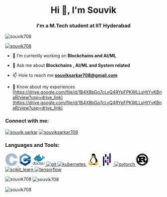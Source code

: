 <h1 align="center">Hi 👋, I'm Souvik</h1>
<h3 align="center">I'm a M.Tech student at IIT Hyderabad</h3>

<p align="left"> <img src="https://komarev.com/ghpvc/?username=souvik708&label=Profile%20views&color=0e75b6&style=flat" alt="souvik708" /> </p>

<p align="left"> <a href="https://github.com/ryo-ma/github-profile-trophy"><img src="https://github-profile-trophy.vercel.app/?username=souvik708" alt="souvik708" /></a> </p>

- 🔭 I’m currently working on **Blockchains and AI/ML**

- 💬 Ask me about **Blockchains , AI/ML and System related**

- 📫 How to reach me **souviksarkar708@gmail.com**

- 📄 Know about my experiences [https://drive.google.com/file/d/1B4X8bGo7cLyQ4RYpFPKWLLsHtYvKBnaR/view?usp=drive_link](https://drive.google.com/file/d/1B4X8bGo7cLyQ4RYpFPKWLLsHtYvKBnaR/view?usp=drive_link)

<h3 align="left">Connect with me:</h3>
<p align="left">
<a href="https://linkedin.com/in/souvik sarkar" target="blank"><img align="center" src="https://raw.githubusercontent.com/rahuldkjain/github-profile-readme-generator/master/src/images/icons/Social/linked-in-alt.svg" alt="souvik sarkar" height="30" width="40" /></a>
<a href="https://www.leetcode.com/souviksarkar708" target="blank"><img align="center" src="https://raw.githubusercontent.com/rahuldkjain/github-profile-readme-generator/master/src/images/icons/Social/leet-code.svg" alt="souviksarkar708" height="30" width="40" /></a>
</p>

<h3 align="left">Languages and Tools:</h3>
<p align="left"> <a href="https://www.cprogramming.com/" target="_blank" rel="noreferrer"> <img src="https://raw.githubusercontent.com/devicons/devicon/master/icons/c/c-original.svg" alt="c" width="40" height="40"/> </a> <a href="https://www.w3schools.com/cpp/" target="_blank" rel="noreferrer"> <img src="https://raw.githubusercontent.com/devicons/devicon/master/icons/cplusplus/cplusplus-original.svg" alt="cplusplus" width="40" height="40"/> </a> <a href="https://www.docker.com/" target="_blank" rel="noreferrer"> <img src="https://raw.githubusercontent.com/devicons/devicon/master/icons/docker/docker-original-wordmark.svg" alt="docker" width="40" height="40"/> </a> <a href="https://git-scm.com/" target="_blank" rel="noreferrer"> <img src="https://www.vectorlogo.zone/logos/git-scm/git-scm-icon.svg" alt="git" width="40" height="40"/> </a> <a href="https://kubernetes.io" target="_blank" rel="noreferrer"> <img src="https://www.vectorlogo.zone/logos/kubernetes/kubernetes-icon.svg" alt="kubernetes" width="40" height="40"/> </a> <a href="https://www.linux.org/" target="_blank" rel="noreferrer"> <img src="https://raw.githubusercontent.com/devicons/devicon/master/icons/linux/linux-original.svg" alt="linux" width="40" height="40"/> </a> <a href="https://pandas.pydata.org/" target="_blank" rel="noreferrer"> <img src="https://raw.githubusercontent.com/devicons/devicon/2ae2a900d2f041da66e950e4d48052658d850630/icons/pandas/pandas-original.svg" alt="pandas" width="40" height="40"/> </a> <a href="https://pytorch.org/" target="_blank" rel="noreferrer"> <img src="https://www.vectorlogo.zone/logos/pytorch/pytorch-icon.svg" alt="pytorch" width="40" height="40"/> </a> <a href="https://www.rust-lang.org" target="_blank" rel="noreferrer"> <img src="https://raw.githubusercontent.com/devicons/devicon/master/icons/rust/rust-plain.svg" alt="rust" width="40" height="40"/> </a> <a href="https://scikit-learn.org/" target="_blank" rel="noreferrer"> <img src="https://upload.wikimedia.org/wikipedia/commons/0/05/Scikit_learn_logo_small.svg" alt="scikit_learn" width="40" height="40"/> </a> <a href="https://www.tensorflow.org" target="_blank" rel="noreferrer"> <img src="https://www.vectorlogo.zone/logos/tensorflow/tensorflow-icon.svg" alt="tensorflow" width="40" height="40"/> </a> </p>

<p><img align="left" src="https://github-readme-stats.vercel.app/api/top-langs?username=souvik708&show_icons=true&locale=en&layout=compact" alt="souvik708" /></p>

<p>&nbsp;<img align="center" src="https://github-readme-stats.vercel.app/api?username=souvik708&show_icons=true&locale=en" alt="souvik708" /></p>

<p><img align="center" src="https://github-readme-streak-stats.herokuapp.com/?user=souvik708&" alt="souvik708" /></p>
